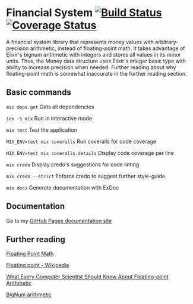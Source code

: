 # Financial System [![Build Status](https://travis-ci.org/victorprs/financial-system.svg?branch=master)](https://travis-ci.org/victorprs/financial-system) [![Coverage Status](https://coveralls.io/repos/github/victorprs/financial-system/badge.svg?branch=master)](https://coveralls.io/github/victorprs/financial-system?branch=master)
 
A financial system library that represents money values with arbitrary-precision arithmetic, instead of floating-point math. It takes advantage of Elixir's bignum arithmetic with integers and stores all values in its minor units. Thus, the Money data structure uses Elixir's integer basic type with ability to increase precision when needed. Further reading about why floating-point math is somewhat inaccurate in the further reading section.

## Basic commands

`mix deps.get` Gets all dependencies

`iex -S mix` Run in interactive mode

`mix test` Test the application

`MIX_ENV=test mix coveralls` Run coveralls for code coverage

`MIX_ENV=test mix coveralls.details` Display code coverage per line

`mix credo` Display credo's suggestions for code linting

`mix credo --strict` Enforce credo to suggest further style-guide

`mix docs` Generate documentation with ExDoc


## Documentation

Go to my [GitHub Pages documentation site](https://victorprs.github.io/financial-system/)

## Further reading

[Floating Point Math](https://0.30000000000000004.com/)

[Floating point - Wikipedia](http://en.wikipedia.org/wiki/Floating_point)

[What Every Computer Scientist Should Know About Floating-point Arithmetic](https://docs.oracle.com/cd/E19957-01/806-3568/ncg_goldberg.html)

[BigNum arithmetic](https://en.wikipedia.org/wiki/Arbitrary-precision_arithmetic)


